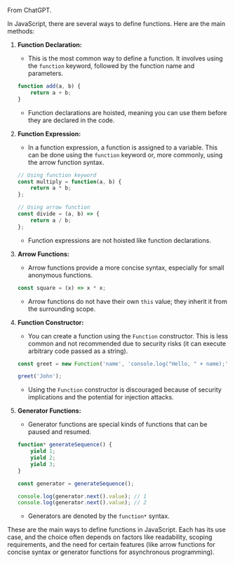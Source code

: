 From ChatGPT.

In JavaScript, there are several ways to define functions. Here are the main methods:

1. **Function Declaration:**
    - This is the most common way to define a function. It involves using the `function` keyword, followed by the function name and parameters.

	```js
	function add(a, b) {
		return a + b;
	}
	```

	- Function declarations are hoisted, meaning you can use them before they are declared in the code.
1. **Function Expression:**
    - In a function expression, a function is assigned to a variable. This can be done using the `function` keyword or, more commonly, using the arrow function syntax.

    ```js
	// Using function keyword
	const multiply = function(a, b) {
		return a * b;
	};
	
	// Using arrow function
	const divide = (a, b) => {
		return a / b;
	};
    ```

    - Function expressions are not hoisted like function declarations.
3. **Arrow Functions:**
    - Arrow functions provide a more concise syntax, especially for small anonymous functions.

	```js
	const square = (x) => x * x;
	```

    - Arrow functions do not have their own `this` value; they inherit it from the surrounding scope.
4. **Function Constructor:**
    - You can create a function using the `Function` constructor. This is less common and not recommended due to security risks (it can execute arbitrary code passed as a string).

	```js
	const greet = new Function('name', 'console.log("Hello, " + name);');
	
	greet('John');
	```

    - Using the `Function` constructor is discouraged because of security implications and the potential for injection attacks.
1. **Generator Functions:**
    - Generator functions are special kinds of functions that can be paused and resumed.

	```js
	function* generateSequence() {
		yield 1;
		yield 2;
		yield 3;
	}
	
	const generator = generateSequence();
	
	console.log(generator.next().value); // 1
	console.log(generator.next().value); // 2
	```

    - Generators are denoted by the `function*` syntax.

These are the main ways to define functions in JavaScript. Each has its use case, and the choice often depends on factors like readability, scoping requirements, and the need for certain features (like arrow functions for concise syntax or generator functions for asynchronous programming).